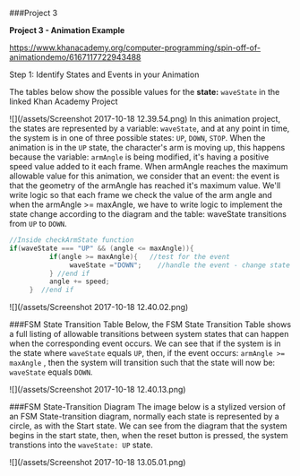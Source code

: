 ###Project 3

**Project 3   - Animation Example**

https://www.khanacademy.org/computer-programming/spin-off-of-animationdemo/6167117722943488



Step 1:  Identify States and Events in your Animation

The tables below show the possible values for the **state:** `waveState` in the linked Khan Academy Project

![](/assets/Screenshot 2017-10-18 12.39.54.png)
In this animation project, the states are represented by a variable: `waveState`, and at any point in time, the system is in one of three possible states: `UP`, `DOWN`, `STOP`.
When the animation is in the `UP` state, the character's arm is moving up, this happens because the variable: `armAngle` is being modified, it's having a positive speed value added to it each frame.  When armAngle reaches the maximum allowable value for this animation, we consider that an event:  the event is that the geometry of the armAngle has reached it's maximum value.  We'll write logic so that each frame we check the value of the arm angle and when the armAngle >= maxAngle, we have to write logic to implement the state change according to the diagram and the table:  waveState transitions from `UP` to `DOWN`.  




```java
//Inside checkArmState function
if(waveState === "UP" && (angle <= maxAngle)){
          if(angle >= maxAngle){   //test for the event
               waveState ="DOWN";    //handle the event - change state
          } //end if
          angle += speed; 
     }  //end if


```




![](/assets/Screenshot 2017-10-18 12.40.02.png)

###FSM State Transition Table
Below, the FSM State Transition Table shows a full listing of allowable transitions between system states that can happen when the corresponding event occurs.  We can see that if the system is in the state where `waveState` equals `UP`, then, if the event occurs: `armAngle >= maxAngle` , then the system will transition such that the state will now be: `waveState` equals `DOWN`.



![](/assets/Screenshot 2017-10-18 12.40.13.png)

###FSM State-Transition Diagram
The image below is a stylized version of an FSM State-transition diagram, normally each state is represented by a circle, as with the Start state. We can see from the diagram that the system begins in the start state, then, when the reset button is pressed, the system transtions into the `waveState: UP` state.  

![](/assets/Screenshot 2017-10-18 13.05.01.png)